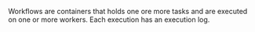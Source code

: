 
Workflows are containers that holds one ore more tasks and are executed on one or more workers. 
Each execution has an execution log. 
